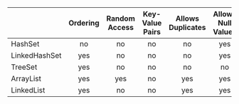 
|  | Ordering | Random Access | Key-Value Pairs | Allows Duplicates | Allows Null Values | Thread Safe | Blocking Operations |
|--------|:-----:|:--------:|:----------:|:------------:|:-----------:|:-------:|:----------:|
| HashSet | no | no | no | no | yes | no | no |
| LinkedHashSet | yes | no | no | no | yes | no | no |
| TreeSet | yes | no | no | no | no | no | no |
| ArrayList | yes | yes | no | yes | yes | no | no |
| LinkedList | yes | no | no | yes | yes | no | no |
